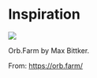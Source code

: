 # Inspiration

![](https://db-feed.s3.amazonaws.com/legacy/Screenshot_from_2020_05_17_10_56_08-1589727452438.png)

Orb.Farm by Max Bittker.

From: https://orb.farm/